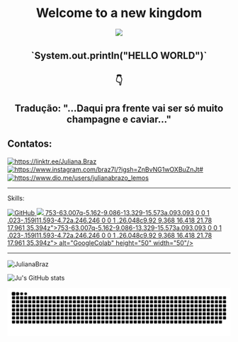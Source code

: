   <h1 align="center">Welcome to a new kingdom</h1>

<div align="center"> <img src="https://github.com/JulianaBraz/WelcometoFarFarAway/blob/0feefa780308be6ffb86b6e2c42cc911c62dc530/farfaraway.gif"> </div>

<h2 align="center">`System.out.println("HELLO WORLD")`</h2>
<h2 align="center">👇</h2>
<h2 align="center">Tradução: "...Daqui pra frente vai ser só muito champagne e caviar..."</h2>

<h2>Contatos:</h2> 

<p align="left"> <a href="https://linktr.ee/Juliana.Braz" target="blank"><img align="center" src="https://static.vecteezy.com/system/resources/previews/048/759/320/non_2x/linktree-transparent-icon-free-png.png" alt="https://linktr.ee/Juliana.Braz" height="60" width="60" /></a> </a> <a href="https://www.instagram.com/braz7l/?igsh=ZnBvNG1wOXBuZnJt#" target="_blank"rel="noreferrer"><img align="center" src="https://marketplace.canva.com/EJqY8/MAGiEqEJqY8/1/tl/canva-blur-neon-camera-logo-with-instagram-gradient-background-icon-MAGiEqEJqY8.png" alt="https://www.instagram.com/braz7l/?igsh=ZnBvNG1wOXBuZnJt#" height="50" width="50" /></a> </a> <a href="https://www.dio.me/users/julianabrazo_lemos" target="_blank"rel="noreferrer"><img align="center" src="https://hermes.digitalinnovation.one/assets/diome/logo.png" alt="https://www.dio.me/users/julianabrazo_lemos" height="70" width="70" /></a>


---------------------------------------------------
Skills: 

<p align="left"> <a href="https://github.com/github"target="blank" rel="noreferrer"> <img src="https://cdn.jsdelivr.net/gh/devicons/devicon@latest/icons/aarch64/aarch64-original.svg" alt="GitHub" height="50" width="50"/> </a> <a href="https://colab.google/" target="_blank"rel="noreferrer"> <img src="<svg viewBox="0 0 128 128"><g fill="#1b3888"> <path d="M70.089 26.264c-11.411-6.789-25.108-8.22-37.713-4.746C17.432 25.636 5.38 37.116.079 51.603q-.024.066-.051.002-.009-.025-.021-.048-.011-.024-.005-.05 5.007-19.766 21.5-31.155c18.216-12.576 42.79-12.044 60.643.992a.114.114 0 0 1-,023,2l-11,654 4,748a.428,426-40,7 0 1-,38-,028zM71,325 26,978a.03,03 0 0 1,004-,053l11,754-4,79a.159,157 53,2 0 1 .157.022q15.7 12,43 19,523 31,957c1,583 8,085,993 16,763-1,342 24,58-6,383 21,37-26,086 36,61-48,391 37.292q-1.702.053-.017-.197 15.939-2.362 27.578-14.218c9.91-10.092 14.767-24.64 13.257-38.754q-1.105-10.342-6.506-19.415-5.976-10.043-16.017-16.424z"></path> </g> <path fill="#45a945" d="M110.985 10.209h.22Q126.873 27.613 128 51.114v4.793q-1.1 23.145-16.098 40,192c-12,77 14,514-31,675 22,415-51,067 21,64q-1,181-0,049-2,343-0,21-0,007-0,002 0-0,002 21,11-0,9 36,825-14,431c12,675-10,914 20,095-27,247 20,07-44,035-0,026-16,352-6,81-31,694-18,68-42,812a.131.131 0 0 1 0,04-0,218z"></path> <g fill="#221e1f"> <path d="M45.531 33,66q1,107,914 1,543 1,642 1,4 2,34 2,937 4,6,078,112-0,06,112l-2,089-0,01a,21,207-14,8 0 1-0,176-0,102c-0,965-1,602-1,962-3,38-3,182-4,79q-1,033-1,195-2,644-0,953-0,076,012-0,076,089V39,9q0 0,108-0,106,108H40,01q-0,19 0-.188-.188l.074-13.263q0-.098.097-.098c1.672-.01 3.817-.203 5.233.324 2.958 1.1 3.256 5.371.322 6.743q-.114.053-.017.133zm-3.715-5.45-.009 4.065a.049.049 0 0 0 .049.048l1.573.005a2.117 1.86.1 0 0 2.121-1.857v-.44a2.117 1.86.1 0 0-2.113-1.866l-1.573-.002a.049.049 0 0 0-.048.047z"></path> <path d="M53.476 31.047c-2.095 2.364-1.983 5.86.756 7.693 1.848 1.239 4.272 1.321 6.35.68a.095.097-.3 0 1 .12.12l-.557 1,84q-.034.112-.15.133-3.504.635-6.42-.959c-4.02-2.197-4.642-7.314-1.737-10.665 3.148-3.631 8.288-2.59 11.455.394q.091.086.053.205l-.548 1.795q-.049.157-.155.032c-2.314-2.695-6.533-4.238-9.167-1.268ZM34.074 37,32l-5.242 1.522a.08.08 0 0 0-.057.067l-.47 4.19a.08.08 0 0 1-.06.068l-1.756.495a.08.08 0 0 1-.102-.087l1.636-14.542a.08.08 0 0 1 .06-.067l1.225-.343a.08.08 0 0 1 .085.025l9.391 11.337a.08.08 0 0 1-.038.127l-1.76.527a.08.08 0 0 1-.084-.025l-2.743-3.27a.08.08 0 0 0-.085-.024zm-5.068-.492a.064.064 0 0 0 .082.068l3.652-1.09a.064.064 0 0 0 .032-.1l-3.125-3.808a.064.064 0 0 0-.112.034zM73.059 39.509l2.456-5.12a.102.102 0 0 1 .135-.048l1.596.747a.102.102 0 0 1 .05.138L71.51 47.308a.102.102 0 0 1-.135.048l-1.594-.755a.102.102 0 0 1-.049-.136l2.454-5.134a.102.102 0 0 0-.047-.135l-6.425-3.064a.102.102 0 0 0-.136.047l-2.443 5.132a.102.102 0 0 1-.135.048l-1.6-.755a.102.102 0 0 1-.05-.138l5.787-12.084a.102.102 0 0 1 .135-.047l1.598.765a.102.102 0 0 1 .047.135l-2.466 5.126a.102.102 0 0 0 .048.135l6.423 3.06a.102.102 0 0 0 .136-.047zM20.64 42.112l-4.792 2.596a.083.083 0 0 0-.042.08l.428 4.196a.083.083 0 0 1-.043.08l-1.602.85a.083.083 0 0 1-.121-.066L12.965 35.29a.083.083 0 0 1 .044-.08l1.122-.584a.083.083 0 0 1 .09.006l11.6 9.084a.083.083 0 0 1-.01.138l-1.611.872a.083.083 0 0 1-.089-.006l-3.383-2.6a.083.083 0 0 0-.089-.007zm-5.048.564a.066.066 0 0 0 .095.048l3.339-1.806a.066.066 0 0 0 .01-.11l-3.903-3.048a.066.066 0 0 0-.104.06zM18.078 76.495c9.624-5.043 20.785.733 20.857 11.991.042 6.849-4.88 13.113-11.718 14.364q-1.96.36-4.217.142c-6.02-.578-10.621-4.243-12.677-9.895Q9.28 90.233 9.17 87.425c-.548-13.953 7.825-26.289 19.223-33.656q.082-.055.142.023l4.054 5.147a.097.097 0 0 1-.026.144c-6.402 3.844-12.28 10.102-14.6 17.315q-.062.188.114.097zm13.851 11,79c-.216-5-4.854-7.583-9.467-6.993q-3.28.422-5.976 2.481-.08.064-.104.161c-1.209 5 .559 11.005 6.15 12.343q1.725.415 3.431.055c4.012-.85 6.134-4.129 5.966-8.047zM69.464 86.773v15.599a.087.087 0 0 1-.087.086h-6.76a.087.087 0 0 1-.086-.086V86.773a.087.087 0 0 0-.087-.087H42.188a.087.087 0 0 1-.086-.086l-.003-3.112a.087.087 0 0 1 .02-.055l24.318-29.687a.087.087 0 0 1 0,065-0,032h2.875a.087.087 0 0 1 .087.087v26.5a.087.087 0 0 0 .087.087h5.015a.087.087 0 0 1 .087.087l-.002 6.125a.087.087 0 0 1-.087.086h-5.013a.087.087 0 0 0-.087.087zm-6.933-19.93a.064.064 0 0 0-.112-.04L51.554 80.285a.064.064 0 0 0 .05.103h10.863a.064.064 0 0 0 .064-.063z"></path> </g> <path fill="#0581ab" d="M114.095 52.37c3.836 33.88-22.178 63.495-56.162 64.247q-.049 0-.01-.03l.044-.036q.02-.02.05-.025 18.857-2.672 31.817-16.14c16.212-16.85 19.282-42.72 7.753-63.007q-5.162-9.086-13.329-15.573a.093.093 0 0 1 .023-.159l11.593-4.72a.246.246 0 0 1 .26.048c9.92 9.368 16.418 21.78 17.961 35.394z"></path>753-63.007q-5.162-9.086-13.329-15.573a.093.093 0 0 1 .023-.159l11.593-4.72a.246.246 0 0 1 .26.048c9.92 9.368 16.418 21.78 17.961 35.394z"></path>753-63.007q-5.162-9.086-13.329-15.573a.093.093 0 0 1 .023-.159l11.593-4.72a.246.246 0 0 1 .26.048c9.92 9.368 16.418 21.78 17.961 35.394z"></path></svg> alt="GoogleColab" height="50" width="50"/> </a> </p>



---------------------------------------------------

 <img align="center" style="max-width: 100%; display: inline-block;"  src="https://github-readme-stats.vercel.app/api/top-langs?username=JulianaBraz&show_icons=true&locale=en&layout=compact&theme=radical" alt="JulianaBraz" />


![Ju's GitHub stats](https://github-readme-stats.vercel.app/api?username=JulianaBraz&show_icons=true&theme=ambient_gradient)

<div align="center"> 
<picture >
  <source
    media="(prefers-color-scheme: dark)"
    srcset="https://raw.githubusercontent.com/platane/snk/output/github-contribution-grid-snake-dark.svg"
  />
  <source
    media="(prefers-color-scheme: light)"
    srcset="https://raw.githubusercontent.com/platane/snk/output/github-contribution-grid-snake.svg"
  />
  <img
    alt="github contribution grid snake animation"
    src="https://raw.githubusercontent.com/platane/snk/output/github-contribution-grid-snake.svg"
  />
</picture>
</div>

<!--
**JulianaBraz/JulianaBraz** is a ✨ _special_ ✨ repository because its `README.md` (this file) appears on your GitHub profile.

Here are some ideas to get you started:

devicons -> icones de ti

centralizar: 

<center><h2> TITULO </h2></center>

# Titulo 1
## Titulo 2
### Titulo 3
#### Titulo 4
##### Titulo 5
###### Titulo 6

*italico*
**Negrito**
___italico e negrito___

> Texto da citações

| Cabeçalho 1 | Cabeçalho 2 |
| ------------|-------------|
| texto1      | texto2      |
| texto 3     | texto4      |

[X] Tarefa 1 
[ ] Tarefa 2


GitHub status

procurar github status no google e ir no repositório disponível. git hub status card
e copiar o url e trocar o username na url 

![](url)

- 🔭 I’m currently working on ...
- 🌱 I’m currently learning ...
- 👯 I’m looking to collaborate on ...
- 🤔 I’m looking for help with ...
- 💬 Ask me about ...
- 📫 How to reach me: ...
- 😄 Pronouns: ...
- ⚡ Fun fact: ...
-->
